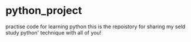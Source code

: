 # python_project
practise code for learning python
this is the repoistory for sharing my seld study python' technique with all of you!

